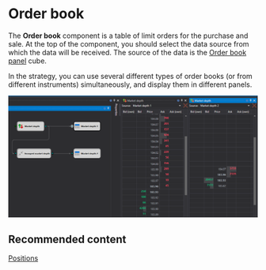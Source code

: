 # Order book

The **Order book** component is a table of limit orders for the purchase and sale. At the top of the component, you should select the data source from which the data will be received. The source of the data is the [Order book panel](../../strategies/using_visual_designer/elements/market_depths/order_book_panel.md) cube. 

In the strategy, you can use several different types of order books (or from different instruments) simultaneously, and display them in different panels. 

![Designer Panel Market Depth](../../../../images/designer_panel_market_depth.png)

## Recommended content

[Positions](positions.md)
